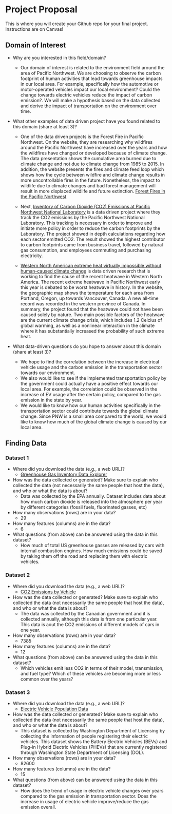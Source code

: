 # Project Proposal

This is where you will create your Github repo for your final project. Instructions are on Canvas!


## Domain of Interest
- Why are you interested in this field/domain?
  - Our domain of interest is related to the environment field around the area of Pacific Northwest. We are choosing to observe the carbon footprint of human activities that lead towards greenhouse impacts in our local area. For example, specifically how the automotive or motor-operated vehicles impact our local environment? Could the change towards electric vehicles reduce the impact of carbon emission?. We will make a hypothesis based on the data collected and derive the impact of transportation on the environment over time.
- What other examples of data driven project have you found related to this domain (share at least 3)?

  - One of the data driven projects is the Forest Fire in Pacific Northwest. On the website, they are researching why wildfires around the Pacific Northwest have increased over the years and how the wildfires have changed or developed because of climate change. The data presentation shows the cumulative area burned due to climate change and not due to climate change from 1985 to 2015. In addition, the website presents the fires and climate feed loop which shows how the cycle between wildfire and climate change results in more uncontrollable fires in the future. Nonetheless, the impact to wildlife due to climate changes and bad forest management will result in more displaced wildlife and future extinction. [Forest Fires in the Pacific Northwest](https://storymaps.arcgis.com/stories/4aa9904b8d594293a4d695c0354feab2)

  - Next, [Inventory of Carbon Dioxide (CO2) Emissions at Pacific Northwest National Laboratory](https://www.pnnl.gov/main/publications/external/technical_reports/PNNL-18140.pdf) is a data driven project where they track the CO2 emissions by the Pacific Northwest National Laboratory. This tracking is necessary in order to improve and initiate more policy in order to reduce the carbon footprints by the Laboratory. The project showed in depth calculations regarding how each sector emitted CO2. The result showed the highest contributor to carbon footprints came from business travel, followed by natural gas consumption, and employees commuting and purchasing electricity.

  -  [Western North American extreme heat virtually impossible without human-caused climate change](https://www.worldweatherattribution.org/western-north-american-extreme-heat-virtually-impossible-without-human-caused-climate-change/) is data driven research that is working to find the cause of the recent heatwave in Western North America. The recent extreme heatwave in Pacific Northwest early this year is debated to be worst heatwave in history. In the website, the geographic map shows the temperature for each area from Portland, Oregon, up towards Vancouver, Canada. A new all-time record was recorded in the western province of Canada. In summary, the project found that the heatwave could not have been caused solely by nature. Two main possible factors of the heatwave are the current climate change crisis, which includes 1.2 Celcius of global warming, as well as a nonlinear interaction in the climate where it has substantially increased the probability of such extreme heat.

- What data-driven questions do you hope to answer about this domain (share at least 3)?
  - We hope to find the correlation between the increase in electrical vehicle usage and the carbon emission in the transportation sector towards our environment.
  - We also would like to see if the implemented transportation policy by the government could actually have a positive effect towards our local area. For example, the correlation could be observed in the increase of EV usage after the certain policy, compared to the gas emission in the state by year.
  - We would like to know how our human activities specifically in the transportation sector could contribute towards the global climate change. Since PNW is a small area compared to the world, we would like to know how much of the global climate change is caused by our local area.

## Finding Data

### Dataset 1
- Where did you download the data (e.g., a web URL)?
  - [Greenhouse Gas Inventory Data Explorer](https://cfpub.epa.gov/ghgdata/inventoryexplorer/index.html#transportation/entiresector/allgas/category/all)
- How was the data collected or generated? Make sure to explain who collected the data (not necessarily the same people that host the data), and who or what the data is about?
  - Data was collected by the EPA annually. Dataset includes data about how much carbon dioxide is released into the atmosphere per year by different categories (fossil fuels, fluorinated gasses, etc)
- How many observations (rows) are in your data?
  - 29
- How many features (columns) are in the data?
  - 6
- What questions (from above) can be answered using the data in this dataset?
  - How much of total US greenhouse gasses are released by cars with internal combustion engines. How much emissions could be saved by taking them off the road and replacing them with electric vehicles.

### Dataset 2
- Where did you download the data (e.g., a web URL)?
  - [CO2 Emissions by Vehicle](https://www.kaggle.com/debajyotipodder/co2-emission-by-vehicles?select=CO2+Emissions_Canada.csv)
- How was the data collected or generated? Make sure to explain who collected the data (not necessarily the same people that host the data), and who or what the data is about?
  - The data was collected by the Canadian government and it is collected annually, although this data is from one particular year. This data is aout the CO2 emissions of different models of cars in one year.   
- How many observations (rows) are in your data?
  - 7385
- How many features (columns) are in the data?
  - 12 
- What questions (from above) can be answered using the data in this dataset?
  - Which vehicles emit less CO2 in terms of their model, transmission, and fuel type? Which of these vehicles are becoming more or less common over the years? 

### Dataset 3
- Where did you download the data (e.g., a web URL)?
  - [Electric Vehicle Population Data](https://data.wa.gov/Transportation/Electric-Vehicle-Population-Data/f6w7-q2d2) 
- How was the data collected or generated? Make sure to explain who collected the data (not necessarily the same people that host the data), and who or what the data is about?
  - This dataset is collected by Washington Department of Licensing by collecting the information of people registering their electric vehicles. This dataset shows the Battery Electric Vehicles (BEVs) and Plug-in Hybrid Electric Vehicles (PHEVs) that are currently registered through Washington State Department of Licensing (DOL).
- How many observations (rows) are in your data?
  - 82600
- How many features (columns) are in the data?
  - 15
- What questions (from above) can be answered using the data in this dataset?
  - How does the trend of usage in electric vehicle changes over years compared to the gas emission in transportation sector. Does the increase in usage of electric vehicle improve/reduce the gas emission overall.
